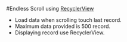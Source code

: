 #Endless Scroll using [RecyclerView](https://developer.android.com/reference/android/support/v7/widget/RecyclerView.html)
* Load data when scrolling touch last record.
* Maximum data provided is 500 record.
* Displaying record use RecyclerView.
